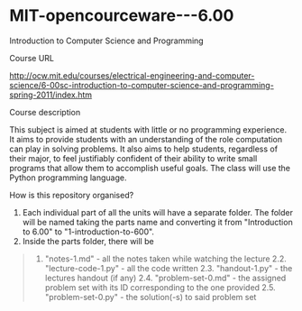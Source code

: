 MIT-opencourceware---6.00
=========================

Introduction to Computer Science and Programming

Course URL

http://ocw.mit.edu/courses/electrical-engineering-and-computer-science/6-00sc-introduction-to-computer-science-and-programming-spring-2011/index.htm

Course description

This subject is aimed at students with little or no programming experience. It aims to provide students with an understanding of the role computation can play in solving problems. It also aims to help students, regardless of their major, to feel justifiably confident of their ability to write small programs that allow them to accomplish useful goals. The class will use the Python programming language.

How is this repository organised?

1. Each individual part of all the units will have a separate folder. The folder will be named taking the parts name and converting it from "Introduction to 6.00" to "1-introduction-to-600".
2. Inside the parts folder, there will be

> 1. "notes-1.md" - all the notes taken while watching the lecture
	2.2. "lecture-code-1.py" - all the code written
	2.3. "handout-1.py" - the lectures handout (if any)
	2.4. "problem-set-0.md" - the assigned problem set with its ID corresponding to the one provided
	2.5. "problem-set-0.py" - the solution(-s) to said problem set

